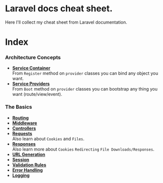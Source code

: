 # Laravel docs cheat sheet.
Here I'll collect my cheat sheet from Laravel documentation.

# Index
### Architecture Concepts
* **[Service Container](./docs/service-container.md)** <br>
From <code>Register</code> method on <code>provider</code> classes you can bind any object you want.
* **[Service Providers](./docs/service-providers.md)** <br>
From <code>Boot</code> method on <code>provider</code> classes you can bootstrap any thing you want (route/view/event).
### The Basics
* **[Routing](./docs/routing.md)** <br>
* **[Middleware](./docs/middleware.md)** <br>
* **[Controllers](./docs/controllers.md)** <br>
* **[Requests](./docs/requests.md)** <br>
Also learn about <code>Cookies</code> and <code>Files</code>.
* **[Responses](./docs/responses.md)** <br>
Also learn more about <code>Cookies</code> <code>Redirecting</code> <code>File Downloads/Responses</code>.
* **[URL Generation](./docs/url-generation.md)** <br>
* **[Session](./docs/session.md)** <br>
* **[Validation Rules](./docs/validation-rules.md)** <br>
* **[Error Handling](./docs/error-handling.md)** <br>
* **[Logging](./docs/logging.md)** <br>
